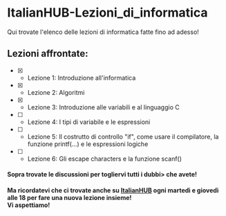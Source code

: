 # ItalianHUB-Lezioni_di_informatica
Qui trovate l'elenco delle lezioni di informatica fatte fino ad adesso!

## Lezioni affrontate:
- [x] - Lezione 1: Introduzione all'informatica
- [x] - Lezione 2: Algoritmi
- [x] - Lezione 3: Introduzione alle variabili e al linguaggio C 
- [ ] - Lezione 4: I tipi di variabile e le espressioni
- [ ] - Lezione 5: Il costrutto di controllo "if", come usare il compilatore, la funzione printf(...) e le espressioni logiche
- [ ] - Lezione 6: Gli escape characters e la funzione scanf()

#### Sopra trovate le discussioni per togliervi tutti i dubbi> che avete!
#### Ma ricordatevi che ci trovate anche su [ItalianHUB](https://discord.gg/3Yfe4XGFG3) ogni martedì e giovedì alle 18 per fare una nuova lezione insieme!<br>Vi aspettiamo!
